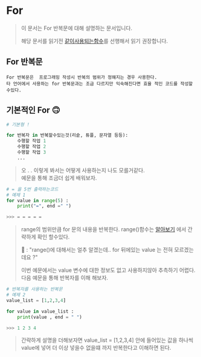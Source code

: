 <!-- for readme.md -->
For 
===
> 이 문서는 For 반복문에 대해 설명하는 문서입니다.
> 
> 해당 문서를 읽기전 [같이사용되는함수](../../%EA%B0%99%EC%9D%B4_%EC%82%AC%EC%9A%A9%EB%90%98%EB%8A%94_%ED%95%A8%EC%88%98/README.MD)를 선행해서 읽기 권장합니다.

## For 반복문
    For 반복문은  프로그래밍 작성시 반복의 범위가 정해지는 경우 사용한다.
    타 언어에서 사용하는 for 반복문과는 조금 다르지만 익숙해진다면 효율 적인 코드를 작성할수있다.

    
     

## 기본적인 For 🙃

    


```python 
# 기본형 ! 

for 반복자 in 반복할수있는것(리슽, 튜플, 문자열 등등):
    수행할 작업 1
    수행할 작업 2
    수행할 작업 3
    ...

```


> 오 . . 이렇게 봐서는 어떻게 사용하는지 나도 모를거같다.  
> 예문을 통해 조금더 쉽게 배워보자.


```python
# = 을 5번 출력하는코드
# 예제 1
for value in range(5) :
    print("=", end =" ")

>>> = = = = = 
```
> range의 범위만큼 for 문의 내용을 반복한다. range()함수는 [알아보기](../../%EA%B0%99%EC%9D%B4_%EC%82%AC%EC%9A%A9%EB%90%98%EB%8A%94_%ED%95%A8%EC%88%98/README.MD#range) 에서 간략하게 확인 할수있다.
>
> 🤨 : "range()에 대해서는 얼추 알겠는데.. for 뒤에있는 value 는 전혀 모르겠는데요 ?"
>
> 이번 예문에서는 value 변수에 대한 정보도 없고 사용하지않아 추측하기 어렵다. 
다음 예문을 통해 반복자를 이해 해보자.


```python
# 반복자를 사용하는 반복문
# 예제 2
value_list = [1,2,3,4]

for value in value_list :
    print(value , end = " ")

>>> 1 2 3 4 
```
> 간략하게 설명을 더해보자면 value_list = [1,2,3,4] 안에 들어있는 값을 하나씩 value에 넣어 더 이상 넣을수 없을떄 까지 반복한다고 이해하면 된다.
> 
## 

